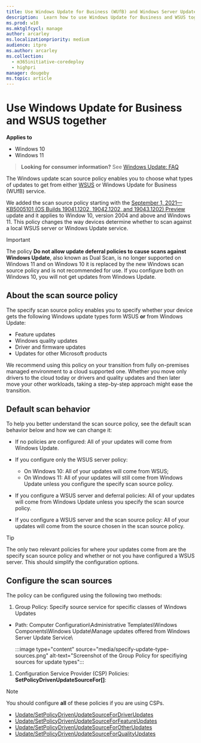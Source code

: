 ```yaml
---
title: Use Windows Update for Business (WUfB) and Windows Server Update Services (WSUS) together
description:  Learn how to use Windows Update for Business and WSUS together.
ms.prod: w10
ms.mktglfcycl: manage
author: arcarley
ms.localizationpriority: medium
audience: itpro
ms.author: arcarley
ms.collection:
  - m365initiative-coredeploy
  - highpri
manager: dougeby
ms.topic: article
---
```


# Use Windows Update for Business and WSUS together

**Applies to**

- Windows 10
- Windows 11

> **Looking for consumer information?** See [Windows Update: FAQ](https://support.microsoft.com/help/12373/windows-update-faq)

The Windows update scan source policy enables you to choose what types of updates to get from either [WSUS](waas-manage-updates-wsus.md) or Windows Update for Business (WUfB) service.

We added the scan source policy starting with the [September 1, 2021—KB5005101 (OS Builds 19041.1202, 19042.1202, and 19043.1202) Preview](https://support.microsoft.com/help/5005101) update and it applies to Window 10, version 2004 and above and Windows 11. This policy changes the way devices determine whether to scan against a local WSUS server or Windows Update service.

> [!IMPORTANT]
> The policy **Do not allow update deferral policies to cause scans against Windows Update**, also known as Dual Scan, is no longer supported on Windows 11 and on Windows 10 it is replaced by the new Windows scan source policy and is not recommended for use. If you configure both on Windows 10, you will not get updates from Windows Update.

## About the scan source policy

The specify scan source policy enables you to specify whether your device gets the following Windows update types form WSUS **or** from Windows Update:

- Feature updates
- Windows quality updates
- Driver and firmware updates
- Updates for other Microsoft products

We recommend using this policy on your transition from fully on-premises managed environment to a cloud supported one. Whether you move only drivers to the cloud today or drivers and quality updates and then later move your other workloads, taking a step-by-step approach might ease the transition.

## Default scan behavior

To help you better understand the scan source policy, see the default scan behavior below and how we can change it:

- If no policies are configured: All of your updates will come from Windows Update.
- If you configure only the WSUS server policy:

  - On Windows 10: All of your updates will come from WSUS;
  - On Windows 11: All of your updates will still come from Windows Update unless you configure the specify scan source policy.

- If you configure a WSUS server and deferral policies: All of your updates will come from Windows Update unless you specify the scan source policy.
- If you configure a WSUS server and the scan source policy: All of your updates will come from the source chosen in the scan source policy.

> [!TIP]
> The only two relevant policies for where your updates come from are the specify scan source policy and whether or not you have configured a WSUS server. This should simplify the configuration options.

## Configure the scan sources

The policy can be configured using the following two methods:

1. Group Policy: Specify source service for specific classes of Windows Updates

- Path: Computer Configuration\Administrative Templates\Windows Components\Windows Update\Manage updates offered from Windows Server Update Service\

   :::image type="content" source="media/specify-update-type-sources.png" alt-text="Screenshot of the Group Policy for specifiying sources for update types":::

1. Configuration Service Provider (CSP) Policies: **SetPolicyDrivenUpdateSourceFor[]**:

> [!NOTE]
> You should configure **all** of these policies if you are using CSPs.

- [Update/SetPolicyDrivenUpdateSourceForDriverUpdates](../../client-management/mdm/policy-csp-update.md#update-setpolicydrivenupdatesourcefordriverupdates)
- [Update/SetPolicyDrivenUpdateSourceForFeatureUpdates](../../client-management/mdm/policy-csp-update.md#update-setpolicydrivenupdatesourceforfeatureupdates)
- [Update/SetPolicyDrivenUpdateSourceForOtherUpdates](../../client-management/mdm/policy-csp-update.md#update-setpolicydrivenupdatesourceforotherupdates)
- [Update/SetPolicyDrivenUpdateSourceForQualityUpdates](../../client-management/mdm/policy-csp-update.md#update-setpolicydrivenupdatesourceforqualityupdates)
